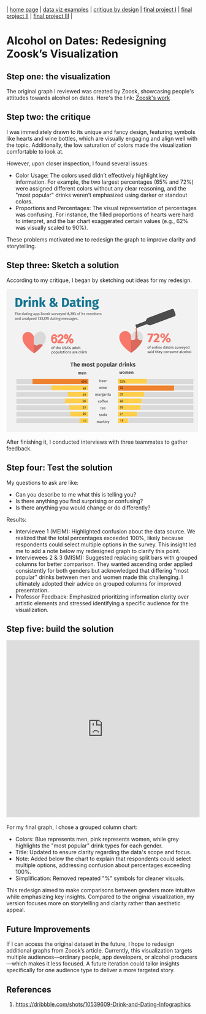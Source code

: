 | [home page](https://cmustudent.github.io/tswd-portfolio-templates/) | [data viz examples](dataviz-examples) | [critique by design](critique-by-design) | [final project I](final-project-part-one) | [final project II](final-project-part-two) | [final project III](final-project-part-three) |

# Alcohol on Dates: Redesigning Zoosk’s Visualization

## Step one: the visualization 
The original graph I reviewed was created by Zoosk, showcasing people's attitudes towards alcohol on dates. Here's the link: [Zoosk's work](https://www.behance.net/gallery/90626275/Drink-Dating-Infographics)

## Step two: the critique
I was immediately drawn to its unique and fancy design, featuring symbols like hearts and wine bottles, which are visually engaging and align well with the topic. Additionally, the low saturation of colors made the visualization comfortable to look at. 

However, upon closer inspection, I found several issues:
- Color Usage: The colors used didn’t effectively highlight key information. For example, the two largest percentages (65% and 72%) were assigned different colors without any clear reasoning, and the "most popular" drinks weren’t emphasized using darker or standout colors.
- Proportions and Percentages: The visual representation of percentages was confusing. For instance, the filled proportions of hearts were hard to interpret, and the bar chart exaggerated certain values (e.g., 62% was visually scaled to 90%).

These problems motivated me to redesign the graph to improve clarity and storytelling.


## Step three: Sketch a solution

According to my critique, I began by sketching out ideas for my redesign.

<img src="dataviz.png" width="500"/>

After finishing it, I conducted interviews with three teammates to gather feedback.

## Step four: Test the solution

My questions to ask are like: 
- Can you describe to me what this is telling you?
- Is there anything you find surprising or confusing?
- Is there anything you would change or do differently?

Results: 
- Interviewee 1 (MEIM): Highlighted confusion about the data source. We realized that the total percentages exceeded 100%, likely because respondents could select multiple options in the survey. This insight led me to add a note below my redesigned graph to clarify this point.
- Interviewees 2 & 3 (MISM): Suggested replacing split bars with grouped columns for better comparison. They wanted ascending order applied consistently for both genders but acknowledged that differing "most popular" drinks between men and women made this challenging. I ultimately adopted their advice on grouped columns for improved presentation.
- Professor Feedback: Emphasized prioritizing information clarity over artistic elements and stressed identifying a specific audience for the visualization.

## Step five: build the solution

<iframe title="                       The most popular drinks by gender (%)" aria-label="Grouped Columns" id="datawrapper-chart-dTxEp" src="https://datawrapper.dwcdn.net/dTxEp/1/" scrolling="no" frameborder="0" style="width: 0; min-width: 100% !important; border: none;" height="461" data-external="1"></iframe><script type="text/javascript">!function(){"use strict";window.addEventListener("message",(function(a){if(void 0!==a.data["datawrapper-height"]){var e=document.querySelectorAll("iframe");for(var t in a.data["datawrapper-height"])for(var r,i=0;r=e[i];i++)if(r.contentWindow===a.source){var d=a.data["datawrapper-height"][t]+"px";r.style.height=d}}}))}();
</script>

For my final graph, I chose a grouped column chart:
- Colors: Blue represents men, pink represents women, while grey highlights the "most popular" drink types for each gender.
- Title: Updated to ensure clarity regarding the data's scope and focus.
- Note: Added below the chart to explain that respondents could select multiple options, addressing confusion about percentages exceeding 100%.
- Simplification: Removed repeated "%" symbols for cleaner visuals.

This redesign aimed to make comparisons between genders more intuitive while emphasizing key insights. Compared to the original visualization, my version focuses more on storytelling and clarity rather than aesthetic appeal.


## Future Improvements
If I can access the original dataset in the future, I hope to redesign additional graphs from Zoosk’s article. Currently, this visualization targets multiple audiences—ordinary people, app developers, or alcohol producers—which makes it less focused. A future iteration could tailor insights specifically for one audience type to deliver a more targeted story.


## References
1. https://dribbble.com/shots/10539609-Drink-and-Dating-Infographics

